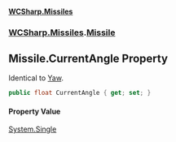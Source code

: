 #### [WCSharp.Missiles](index.md 'index')
### [WCSharp.Missiles](WCSharp.Missiles.md 'WCSharp.Missiles').[Missile](WCSharp.Missiles.Missile.md 'WCSharp.Missiles.Missile')

## Missile.CurrentAngle Property

Identical to [Yaw](WCSharp.Missiles.Missile.Yaw.md 'WCSharp.Missiles.Missile.Yaw').

```csharp
public float CurrentAngle { get; set; }
```

#### Property Value
[System.Single](https://docs.microsoft.com/en-us/dotnet/api/System.Single 'System.Single')